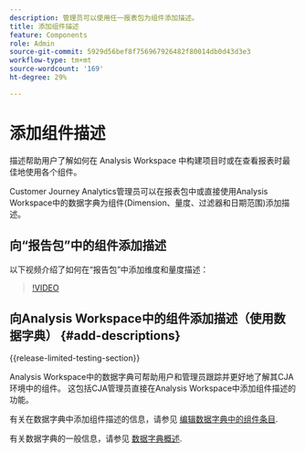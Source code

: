 ```yaml
---
description: 管理员可以使用任一报表包为组件添加描述。
title: 添加组件描述
feature: Components
role: Admin
source-git-commit: 5929d56bef8f756967926482f80014db0d43d3e3
workflow-type: tm+mt
source-wordcount: '169'
ht-degree: 29%

---
```


# 添加组件描述

描述帮助用户了解如何在 Analysis Workspace 中构建项目时或在查看报表时最佳地使用各个组件。

Customer Journey Analytics管理员可以在报表包中或直接使用Analysis Workspace中的数据字典为组件(Dimension、量度、过滤器和日期范围)添加描述。

## 向“报告包”中的组件添加描述

以下视频介绍了如何在“报告包”中添加维度和量度描述：

>[!VIDEO](https://video.tv.adobe.com/v/25453/?quality=12)

## 向Analysis Workspace中的组件添加描述（使用数据字典） {#add-descriptions}

{{release-limited-testing-section}}

Analysis Workspace中的数据字典可帮助用户和管理员跟踪并更好地了解其CJA环境中的组件。 这包括CJA管理员直接在Analysis Workspace中添加组件描述的功能。

有关在数据字典中添加组件描述的信息，请参见 [编辑数据字典中的组件条目](/help/components/data-dictionary/edit-entries-data-dictionary.md).

有关数据字典的一般信息，请参见 [数据字典概述](/help/components/data-dictionary/data-dictionary-overview.md).
